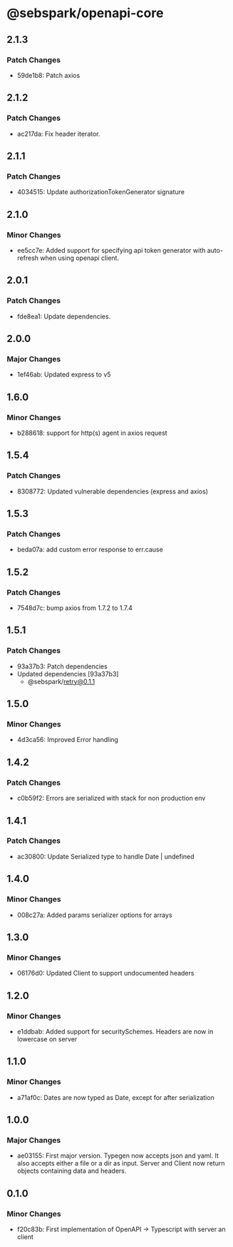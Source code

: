 # @sebspark/openapi-core

## 2.1.3

### Patch Changes

- 59de1b8: Patch axios

## 2.1.2

### Patch Changes

- ac217da: Fix header iterator.

## 2.1.1

### Patch Changes

- 4034515: Update authorizationTokenGenerator signature

## 2.1.0

### Minor Changes

- ee5cc7e: Added support for specifying api token generator with auto-refresh when using openapi client.

## 2.0.1

### Patch Changes

- fde8ea1: Update dependencies.

## 2.0.0

### Major Changes

- 1ef46ab: Updated express to v5

## 1.6.0

### Minor Changes

- b288618: support for http(s) agent in axios request

## 1.5.4

### Patch Changes

- 8308772: Updated vulnerable dependencies (express and axios)

## 1.5.3

### Patch Changes

- beda07a: add custom error response to err.cause

## 1.5.2

### Patch Changes

- 7548d7c: bump axios from 1.7.2 to 1.7.4

## 1.5.1

### Patch Changes

- 93a37b3: Patch dependencies
- Updated dependencies [93a37b3]
  - @sebspark/retry@0.1.1

## 1.5.0

### Minor Changes

- 4d3ca56: Improved Error handling

## 1.4.2

### Patch Changes

- c0b59f2: Errors are serialized with stack for non production env

## 1.4.1

### Patch Changes

- ac30800: Update Serialized type to handle Date | undefined

## 1.4.0

### Minor Changes

- 008c27a: Added params serializer options for arrays

## 1.3.0

### Minor Changes

- 06176d0: Updated Client to support undocumented headers

## 1.2.0

### Minor Changes

- e1ddbab: Added support for securitySchemes. Headers are now in lowercase on server

## 1.1.0

### Minor Changes

- a71af0c: Dates are now typed as Date, except for after serialization

## 1.0.0

### Major Changes

- ae03155: First major version. Typegen now accepts json and yaml. It also accepts either a file or a dir as input. Server and Client now return objects containing data and headers.

## 0.1.0

### Minor Changes

- f20c83b: First implementation of OpenAPI -> Typescript with server an client
